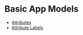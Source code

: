 Basic App Models
================

  - [Attributes](/docs/core/models/attributes)
  - [Attribute Labels](/docs/core/models/attributes)